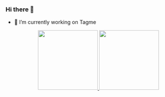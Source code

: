 ### Hi there 👋



- 🔭 I’m currently working on Tagme

<div align="center">
  <a href="https://github.com/CairoOliveiraDev">
  <img height="162em" src="https://github-readme-stats.vercel.app/api?username=CairoOliveiraDev&show_icons=true&theme=dark&include_all_commits=true&count_private=true"/>
  <img height="162em" src="https://github-readme-stats.vercel.app/api/top-langs/?username=CairoOliveiraDev&layout=compact&langs_count=7&theme=dark"/>
</div>

